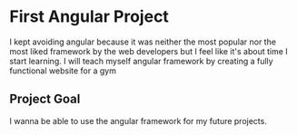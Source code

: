 # First Angular Project
I kept avoiding angular because it was neither the most popular nor the most liked framework by the web developers but I feel like it's about time I start learning.
I will teach myself angular framework by creating a fully functional website for a gym
## Project Goal
I wanna be able to use the angular framework for my future projects.